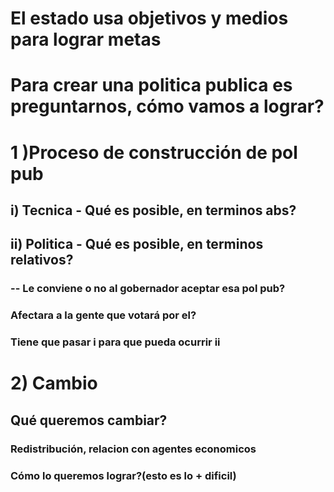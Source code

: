 # El estado usa objetivos y medios para lograr metas
# Para crear una politica publica es preguntarnos, cómo vamos a lograr?
# 1 )Proceso de construcción de pol pub
##  i) Tecnica - Qué es posible, en terminos abs?
##  ii) Politica - Qué es posible, en terminos relativos? 
###              -- Le conviene o no al gobernador aceptar esa pol pub?
###               Afectara a la gente que votará por el?
###               Tiene que pasar i para que pueda ocurrir ii
# 2) Cambio
## Qué queremos cambiar?
###  Redistribución, relacion con agentes economicos
### Cómo lo queremos lograr?(esto es lo + dificil)
